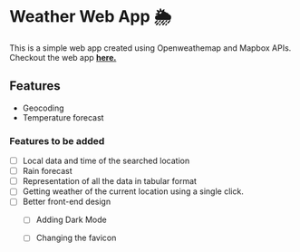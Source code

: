 # Weather Web App 🌦️
This is a simple web app created using Openweathemap and Mapbox APIs.
Checkout the web app [**here.**](https://debnath-weather-app.herokuapp.com/)
## Features
- Geocoding
- Temperature forecast
### Features to be added
- [ ] Local  data and time of the searched location
- [ ] Rain forecast
- [ ] Representation of all the data in tabular format 
- [ ] Getting weather of the current location using a single click.
- [ ] Better front-end design
  - [ ] Adding Dark Mode
  - [ ] Changing the favicon
  
